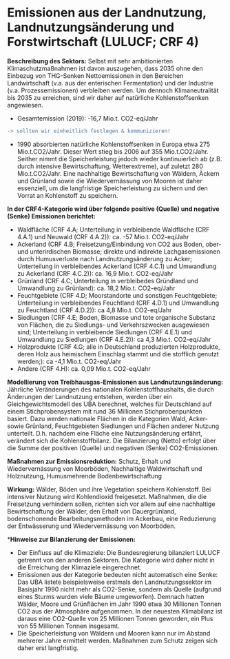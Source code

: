 # Emissionen aus der Landnutzung, Landnutzungsänderung und Forstwirtschaft (LULUCF; CRF 4)
**Beschreibung des Sektors:**
Selbst mit sehr ambitionierten Klimaschutzmaßnahmen ist davon auszugehen, dass 2035 ohne den Einbezug von THG-Senken Nettoemissionen in den Bereichen Landwirtschaft (v.a. aus der enterischen Fermentation) und der Industrie (v.a. Prozessemissionen) verbleiben werden. Um dennoch Klimaneutralität bis 2035 zu erreichen, sind wir daher auf natürliche Kohlenstoffsenken angewiesen. 

- Gesamtemission (2019): -16,7 Mio.t. CO2-eq/Jahr
```diff 
-> sollten wir einheitlich festlegen & kommunizieren!
```

- 1990 absorbierten natürliche Kohlenstoffsenken in Europa etwa 275 Mio.t.CO2/Jahr. Dieser Wert stieg bis 2006 auf 355 Mio.t.CO2/Jahr. Seither nimmt die Speicherleistung jedoch wieder kontinuierlich ab (z.B. durch intensive Bewirtschaftung, Wetterextreme), auf zuletzt 280 Mio.t.CO2/Jahr. Eine nachhaltige Bewirtschaftung von Wäldern, Äckern und Grünland sowie die Wiedervernässung von Mooren ist daher essenziell, um die langfristige Speicherleistung zu sichern und den Vorrat an Kohlenstoff zu speichern.

**In der CRF4-Kategorie wird über folgende positive (Quelle) und negative (Senke) Emissionen berichtet:**

- Waldfläche (CRF 4.A; Unterteilung in verbleibende Waldfläche (CRF 4.A.1) und Neuwald (CRF 4.A.2)): ca. -57 Mio.t. CO2-eq/Jahr
- Ackerland (CRF 4.B; Freisetzung/Einbindung von CO2 aus Boden, ober- und unterirdischen Biomasse; direkte und indirekte Lachgasemissionen durch Humusverluste nach Landnutzungsänderung zu Acker; Unterteilung in verbleibendes Ackerland (CRF 4.C.1) und Umwandlung zu Ackerland (CRF 4.C.2)): ca. 16,9 Mio.t. CO2-eq/Jahr
- Grünland (CRF 4.C; Unterteilung in verbleibedes Gründland und Umwandlung zu Grünland): ca. 18,2 Mio.t. CO2-eq/Jahr
- Feuchtgebiete (CRF 4.D; Moorstandorte und sonstigen Feuchtgebiete; Unterteilung in verbleibendes Feuchtland (CRF 4.D.1) und Umwandlung zu Feuchtland (CRF 4.D.2)): ca 4,8 Mio.t. CO2-eq/Jahr
- Siedlungen (CRF 4.E; Boden, Biomasse und tote organische Substanz von Flächen, die zu Siedlungs- und Verkehrszwecken ausgewiesen sind; Unterteilung in verbleibende Siedlungen (CRF 4.E.1) und Umwandlung zu Siedlungen (CRF 4.E.2)): ca 4,3 Mio.t. CO2-eq/Jahr
- Holzprodukte (CRF 4.G; alle in Deutschland produzierten Holzprodukte, deren Holz aus heimischem Einschlag stammt und die stofflich genutzt werden;): ca -4,1 Mio.t. CO2-eq/Jahr
- Andere (CRF 4.H): ca. 0,09 Mio.t. CO2-eq/Jahr

**Modellierung von Treibhausgas-Emissionen aus Landnutzungsänderung:**
Jährliche Veränderungen des nationalen Kohlenstoffhaushalts, die durch Änderungen der ⁠Landnutzung⁠ entstehen, werden über ein Gleichgewichtsmodell des UBA berechnet, welches für Deutschland auf einem Stichprobensystem mit rund 36 Millionen Stichprobenpunkten basiert. Dazu werden nationale Flächen in die Kategorien Wald, Acker- sowie Grünland, Feuchtgebieten Siedlungen und Flächen anderer Nutzung unterteilt. D.h. nachdem eine Fläche eine Nutzungsänderung erfährt, verändert sich die Kohlenstoffbilanz. Die Bilanzierung (Netto) erfolgt über die Summe der positiven (Quelle) und negativen (Senke) CO2-Emissionen.

**Maßnahmen zur Emissionsreduktion:** 
Schutz, Erhalt und Wiedervernässung von Moorböden, Nachhaltige Waldwirtschaft und Holznutzung, Humusmehrende Bodenbewirtschaftung

**Wirkung:**
Wälder, Böden und ihre Vegetation speichern Kohlenstoff. Bei intensiver Nutzung wird Kohlendioxid freigesetzt. Maßnahmen, die die Freisetzung verhindern sollen, richten sich vor allem auf eine nachhaltige Bewirtschaftung der Wälder, den Erhalt von Dauergrünland, bodenschonende Bearbeitungsmethoden im Ackerbau, eine Reduzierung der Entwässerung und Wiedervernässung von Moorböden.

***Hinweise zur Bilanzierung der Emissionen:**
- Der Einfluss auf die Klimaziele: Die Bundesregierung bilanziert LULUCF getrennt von den anderen Sektoren. Die Kategorie wird daher nicht in die Erreichung der Klimaziele eingerechnet.
- Emissionen aus der Kategorie bedeuten nicht automatisch eine Senke: Das UBA listete beispielsweise erstmals den Landnutzungssektor im Basisjahr 1990 nicht mehr als CO2-Senke, sondern als Quelle (aufgrund eines Sturms wurden viele Bäume umgeworfen). Demnach hatten Wälder, Moore und Grünflächen im Jahr 1990 etwa 30 Millionen Tonnen CO2 aus der Atmosphäre aufgenommen. In der neuesten Klimabilanz ist daraus eine CO2-Quelle von 25 Millionen Tonnen geworden, ein Plus von 55 Millionen Tonnen insgesamt.
- Die Speicherleistung von Wäldern und Mooren kann nur im Abstand mehrerer Jahre ermittelt werden. Maßnahmen zum Schutz zeigen sich daher erst langfristig.
